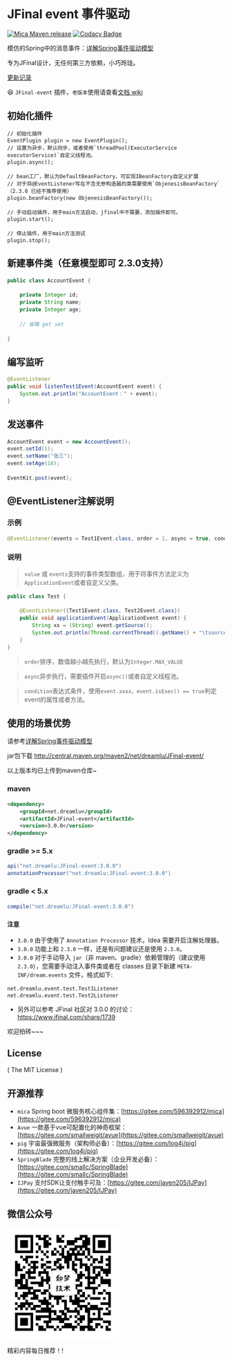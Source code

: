 # JFinal event 事件驱动

[![Mica Maven release](https://img.shields.io/nexus/r/https/oss.sonatype.org/net.dreamlu/JFinal-event.svg?style=flat-square)](https://mvnrepository.com/artifact/net.dreamlu/JFinal-event)
[![Codacy Badge](https://api.codacy.com/project/badge/Grade/917161e0c2174fa6aff8d92a7f4a47a3)](https://www.codacy.com/app/ChunMengLu/JFinal-event?utm_source=github.com&amp;utm_medium=referral&amp;utm_content=ChunMengLu/JFinal-event&amp;utm_campaign=Badge_Grade)

模仿的Spring中的消息事件：[详解Spring事件驱动模型](http://jinnianshilongnian.iteye.com/blog/1902886)

专为JFinal设计，无任何第三方依赖，小巧玲珑。

[更新记录](CHANGELOG.md)

:laughing: `JFinal-event` 插件，`老版本`使用请查看[文档 wiki](http://git.oschina.net/596392912/JFinal-event/wikis/home)

## 初始化插件
```
// 初始化插件
EventPlugin plugin = new EventPlugin();
// 设置为异步，默认同步，或者使用`threadPool(ExecutorService executorService)`自定义线程池。
plugin.async();

// bean工厂，默认为DefaultBeanFactory，可实现IBeanFactory自定义扩展
// 对于将@EventListener写在不含无参构造器的类需要使用`ObjenesisBeanFactory`（2.3.0 已经不推荐使用）
plugin.beanFactory(new ObjenesisBeanFactory());

// 手动启动插件，用于main方法启动，jfinal中不需要，添加插件即可。
plugin.start();

// 停止插件，用于main方法测试
plugin.stop();
```

## 新建事件类（任意模型即可 2.3.0支持）
```java
public class AccountEvent {

	private Integer id;
	private String name;
	private Integer age;

	// 省略 get set

}
```

## 编写监听
```java
@EventListener
public void listenTest1Event(AccountEvent event) {
    System.out.println("AccountEvent：" + event);
}
```

## 发送事件
```java
AccountEvent event = new AccountEvent();
event.setId(1);
event.setName("张三");
event.setAge(18);

EventKit.post(event);
```

## @EventListener注解说明

### 示例
```java
@EventListener(events = Test1Event.class, order = 1, async = true, condition = "event.isExec()")
```

### 说明
> `value` 或 `events`支持的事件类型数组，用于将事件方法定义为`ApplicationEvent`或者自定义父类。

```java
public class Test {

    @EventListener({Test1Event.class, Test2Event.class})
    public void applicationEvent(ApplicationEvent event) {
        String xx = (String) event.getSource();
        System.out.println(Thread.currentThread().getName() + "\tsource:" + xx);
    }
}
```

> `order`排序，数值越小越先执行，默认为`Integer.MAX_VALUE`

> `async`异步执行，需要插件开启`async()`或者自定义线程池。

> `condition`表达式条件，使用`event.xxxx，event.isExec() == true`判定event的属性或者方法。

## 使用的场景优势
请参考[详解Spring事件驱动模型](http://jinnianshilongnian.iteye.com/blog/1902886)

jar包下载
http://central.maven.org/maven2/net/dreamlu/JFinal-event/

以上版本均已上传到maven仓库~

### maven

```xml
<dependency>
    <groupId>net.dreamlu</groupId>
    <artifactId>JFinal-event</artifactId>
    <version>3.0.0</version>
</dependency>
```

### gradle >= 5.x

```groovy
api("net.dreamlu:JFinal-event:3.0.0")
annotationProcessor("net.dreamlu:JFinal-event:3.0.0")
```

### gradle < 5.x

```groovy
compile("net.dreamlu:JFinal-event:3.0.0")
```

### `注意`

* `3.0.0` 由于使用了 `Annotation Processor` 技术，Idea 需要开启注解处理器。
* `3.0.0` 功能上和 `2.3.0` 一样，还是有问题建议还是使用 `2.3.0`。
* `3.0.0` 对于手动导入 `jar`（非 maven、gradle）依赖管理的（建议使用 `2.3.0`），您需要手动注入事件类或者在 classes 目录下新建 `META-INF/dream.events` 文件，格式如下:

```properties
net.dreamlu.event.test.Test1Listener
net.dreamlu.event.test.Test2Listener
```

* 另外可以参考 JFinal 社区对 3.0.0 的讨论：https://www.jfinal.com/share/1739

欢迎拍砖~~~

## License

( The MIT License )

## 开源推荐

* `mica` Spring boot 微服务核心组件集：[https://gitee.com/596392912/mica](https://gitee.com/596392912/mica)
* `Avue` 一款基于vue可配置化的神奇框架：[https://gitee.com/smallweigit/avue](https://gitee.com/smallweigit/avue)
* `pig` 宇宙最强微服务（架构师必备）：[https://gitee.com/log4j/pig](https://gitee.com/log4j/pig)
* `SpringBlade` 完整的线上解决方案（企业开发必备）：[https://gitee.com/smallc/SpringBlade](https://gitee.com/smallc/SpringBlade)
* `IJPay` 支付SDK让支付触手可及：[https://gitee.com/javen205/IJPay](https://gitee.com/javen205/IJPay)

## 微信公众号

![如梦技术](docs/img/dreamlu-weixin.jpg)

精彩内容每日推荐！!
